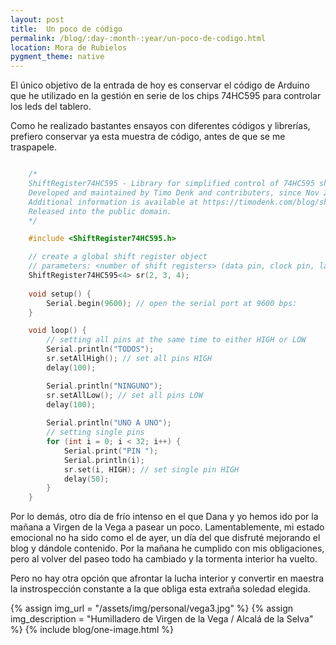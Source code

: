 ```yaml
---
layout: post
title:  Un poco de código
permalink: /blog/:day-:month-:year/un-poco-de-codigo.html
location: Mora de Rubielos
pygment_theme: native
---
```

El único objetivo de la entrada de hoy es conservar el código de Arduino que he utilizado
en la gestión en serie de los chips 74HC595 para controlar los leds del tablero. 

Como he realizado bastantes ensayos con diferentes códigos y librerías, prefiero
conservar ya esta muestra de código, antes de que se me traspapele.


```c++

    /*
    ShiftRegister74HC595 - Library for simplified control of 74HC595 shift registers.
    Developed and maintained by Timo Denk and contributers, since Nov 2014.
    Additional information is available at https://timodenk.com/blog/shift-register-arduino-library/
    Released into the public domain.
    */

    #include <ShiftRegister74HC595.h>

    // create a global shift register object
    // parameters: <number of shift registers> (data pin, clock pin, latch pin)    
    ShiftRegister74HC595<4> sr(2, 3, 4);
 
    void setup() { 
        Serial.begin(9600); // open the serial port at 9600 bps:
    }

    void loop() {
        // setting all pins at the same time to either HIGH or LOW
        Serial.println("TODOS");
        sr.setAllHigh(); // set all pins HIGH
        delay(100);

        Serial.println("NINGUNO");
        sr.setAllLow(); // set all pins LOW
        delay(100); 
        
        Serial.println("UNO A UNO");
        // setting single pins
        for (int i = 0; i < 32; i++) {
            Serial.print("PIN ");
            Serial.println(i);  
            sr.set(i, HIGH); // set single pin HIGH
            delay(50); 
        }
    }

```
Por lo demás, otro día de frío intenso en el que Dana y yo hemos ido por la mañana a Virgen de la Vega a pasear un poco. Lamentablemente, mi estado emocional no ha sido como el de ayer, un día del que disfruté mejorando el blog y dándole contenido. Por la mañana he cumplido con mis obligaciones, pero al volver del paseo todo ha cambiado y la tormenta interior ha vuelto.

Pero no hay otra opción que afrontar la lucha interior y convertir en maestra la instrospección constante a la que obliga esta extraña soledad elegida.

{% assign img_url = "/assets/img/personal/vega3.jpg" %}
{% assign img_description = "Humilladero de Virgen de la Vega / Alcalá de la Selva" %}
{% include blog/one-image.html %}